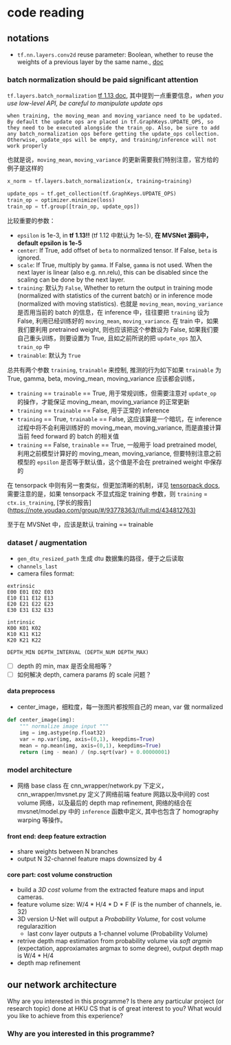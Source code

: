 # code reading

## notations

- `tf.nn.layers.conv2d` reuse parameter: Boolean, whether to reuse the weights of a previous layer by the same name., [doc](https://www.tensorflow.org/api_docs/python/tf/layers/conv2d)

### batch normalization should be paid significant attention

`tf.layers.batch_normalization` [tf 1.13 doc](https://www.tensorflow.org/api_docs/python/tf/layers/batch_normalization), 其中提到一点重要信息，_when you use low-level API, be careful to manipulate update ops_

    when training, the moving_mean and moving_variance need to be updated. By default the update ops are placed in tf.GraphKeys.UPDATE_OPS, so they need to be executed alongside the train_op. Also, be sure to add any batch_normalization ops before getting the update_ops collection. Otherwise, update_ops will be empty, and training/inference will not work properly

也就是说，`moving_mean`, `moving_variance` 的更新需要我们特别注意，官方给的例子是这样的

```python
x_norm = tf.layers.batch_normalization(x, training=training)

update_ops = tf.get_collection(tf.GraphKeys.UPDATE_OPS)
train_op = optimizer.minimize(loss)
train_op = tf.group([train_op, update_ops])
```

比较重要的参数：

- `epsilon` is 1e-3, in __tf 1.13!!__ (tf 1.12 中默认为 1e-5), __在 MVSNet 源码中，default epsilon is 1e-5__
- `center`:  If True, add offset of `beta` to normalized tensor. If False, `beta` is ignored.
- `scale`: If True, multiply by `gamma`. If False, `gamma` is not used. When the next layer is linear (also e.g. nn.relu), this can be disabled since the scaling can be done by the next layer.
- `training`: 默认为 `False`, Whether to return the output in training mode (normalized with statistics of the current batch) or in inference mode (normalized with moving statistics). 也就是 `moving_mean`, `moving_variance` 是否用当前的 batch 的信息，在 inference 中，往往要把 `training` 设为 False, 利用已经训练好的 `moving_mean`, `moving_variance`. 在 train 中，如果我们要利用 pretrained weight, 则也应该把这个参数设为 False, 如果我们要自己重头训练，则要设置为 True, 且如之前所说的把 `update_ops` 加入 `train_op` 中
- `trainable`: 默认为 `True`

总共有两个参数 `training`, `trainable` 来控制, 推测的行为如下如果 `trainable` 为 True, gamma, beta, moving_mean, moving_variance 应该都会训练，

- `training` == `trainable` == True, 用于常规训练，但需要注意对 `update_op` 的操作，才能保证 moving_mean, moving_variance 的正常更新
- `training` == `trainable` == False, 用于正常的 inference
- `training` == True, `trainable` == False, 这应该算是一个暗坑，在 inference 过程中将不会利用训练好的 moving_mean, moving_variance, 而是直接计算当前 feed forward 的 batch 的相关值
- `training` == False, `trainable` == True, 一般用于 load pretrained model, 利用之前模型计算好的 moving_mean, moving_variance, 但要特别注意之前模型的 `epsilon` 是否等于默认值，这个值是不会在 pretrained weight 中保存的

在 tensorpack 中则有另一套类似，但更加清晰的机制，详见 [tensorpack docs](https://tensorpack.readthedocs.io/modules/models.html#tensorpack.models.BatchRenorm), 需要注意的是，如果 tensorpack 不显式指定 training 参数，则 `training` = `ctx.is_training`, [学长的报告](https://note.youdao.com/group/#/93778363/(full:md/434812763)

至于在 MVSNet 中，应该是默认 training == trainable

### dataset / augmentation

- `gen_dtu_resized_path` 生成 dtu 数据集的路径，便于之后读取
- `channels_last`
- camera files format:

```
extrinsic
E00 E01 E02 E03
E10 E11 E12 E13
E20 E21 E22 E23
E30 E31 E32 E33

intrinsic
K00 K01 K02
K10 K11 K12
K20 K21 K22

DEPTH_MIN DEPTH_INTERVAL (DEPTH_NUM DEPTH_MAX) 
```
- [ ] depth 的 min, max 是否全局相等？
- [ ] 如何解决 depth, camera params 的 scale 问题？

#### data preprocess

- center_image，细粒度，每一张图片都按照自己的 mean, var 做 normalized

```python
def center_image(img):
    """ normalize image input """
    img = img.astype(np.float32)
    var = np.var(img, axis=(0,1), keepdims=True)
    mean = np.mean(img, axis=(0,1), keepdims=True)
    return (img - mean) / (np.sqrt(var) + 0.00000001)
```


### model architecture

- 网络 base class 在 cnn_wrapper/network.py 下定义，cnn_wrapper/mvsnet.py 定义了网络前端 feature 网路以及中间的 cost volume 网络，以及最后的 depth map refinement, 网络的结合在 mvsnet/model.py 中的 `inference` 函数中定义, 其中也包含了 homography warping 等操作。

#### front end: deep feature extraction

- share weights between N branches
- output N 32-channel feature maps downsized by 4

#### core part: cost volume construction

- build a _3D cost volume_ from the extracted feature maps and input cameras.
- feature volume size: W/4 * H/4 * D * F (F is the number of channels, ie. 32)
- 3D version U-Net will output a _Probability Volume_, for cost volume regularazition
  - last conv layer outputs a 1-channel volume (Probability Volume)
- retrive depth map estimation from probability volume via _soft argmin_ (expectation, approxiamates argmax to some degree), output depth map is W/4 * H/4 
- depth map refinement

## our network architecture

Why are you interested in this programme?
Is there any particular project (or research topic) done at HKU CS that is of great interest to you?
What would you like to achieve from this experience?

### Why are you interested in this programme?


